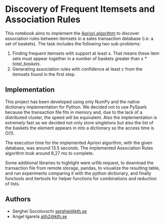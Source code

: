 # Discovery of Frequent Itemsets and Association Rules
This notebook aims to implement the [Apriori algorithm](http://www.vldb.org/conf/1994/P487.PDF) to discover association rules between itemsets in a sales transaction database (i.e. a set of baskets). The task includes the following two sub-problems:

1. Finding frequent itemsets with support at least s. That means these item sets must appear together in a number of baskets greater than *s * total_baskets*.
2. Generating association rules with confidence at least c from the itemsets found in the first step.

## Implementation
This project has been developed using only NumPy and the native dictionary implementation for Python. We decided not to use PySpark because the transaction file fits in memory and, due to the lack of a distributed cluster, the speed will be equivalent. Also the implementation is extremely fast as we decided not only store singletons but also the list of the baskets the element appears in into a dictionary so the access time is O(1).

The execution time for the implemented Apriori algorithm, with the given database, was around 13.5 seconds. The implemented Association Rules algorithm took around 8,27 ms to complete. 

Some additional libraries to highlight were urllib.request, to download the transaction file from remote storage, pandas, to visualize the resulting table, and run experiments comparing it with the python dictionary, and finally functools and itertools for helper functions for combinations and reduction of lists.

## Authors
- Serghei Socolovschi [serghei@kth.se](mailto:serghei@kth.se)
- Angel Igareta [alih2@kth.se](mailto:alih2@kth.se)
